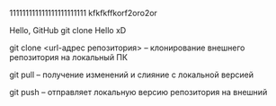 111111111111111111111111
kfkfkffkorf2oro2or

Hello, GitHub
git clone Hello xD

git clone <url-адрес репозитория> – клонирование внешнего репозитория на локальный ПК

git pull – получение изменений и слияние с локальной версией

git push – отправляет локальную версию репозитория на внешний